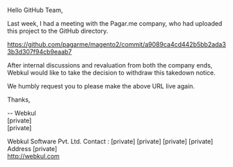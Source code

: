 Hello GitHub Team,

Last week, I had a meeting with the Pagar.me company, who had uploaded this project to the GitHub directory.

https://github.com/pagarme/magento2/commit/a9089ca4cd442b5bb2ada33b3d307f94cb9eaab7

After internal discussions and revaluation from both the company ends, Webkul would like to take the decision to withdraw this takedown notice.

We humbly request you to please make the above URL live again.

Thanks,

--
Webkul  
[private]  
[private]  

Webkul Software Pvt. Ltd. Contact : [private] [private] [private] [private]  
Address [private]   
http://webkul.com
